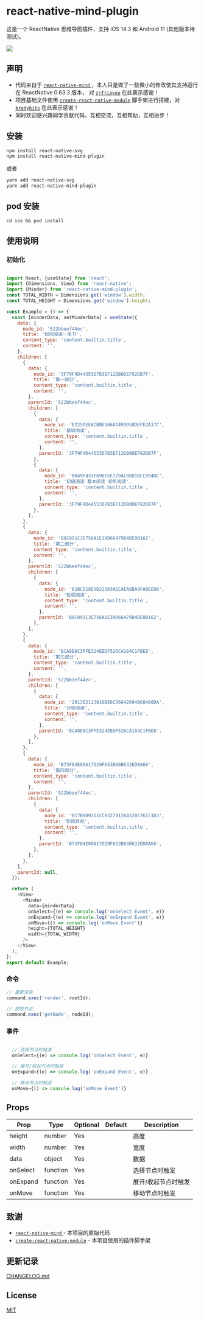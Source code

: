 # react-native-mind-plugin

这是一个 ReactNative 思维导图插件，支持 iOS 14.3 和 Android 11 (其他版本待测试)。

![](https://raw.githubusercontent.com/zouzonghua/ImageHosting/main/img/20210111172339.png)

## 声明

- 代码来自于 [`react-native-mind`
  ](https://github.com/zjfjiayou/react-native-mind) ，本人只是做了一些微小的修改使其支持运行在 ReactNative 0.63.3 版本， 对 [`zjfjiayou`](https://github.com/zjfjiayou) 在此表示感谢！
- 项目基础文件使用 [`create-react-native-module`](https://github.com/brodybits/create-react-native-module) 脚手架进行搭建，对 [`brodybits`](https://github.com/brodybits) 在此表示感谢！
- 同时欢迎感兴趣同学贡献代码，互相交流，互相帮助，互相进步！

## 安装

```bash
npm install react-native-svg
npm install react-native-mind-plugin
```

或者

```bash
yarn add react-native-svg
yarn add react-native-mind-plugin
```

## pod 安装

`cd ios && pod install`

## 使用说明

### 初始化

```javascript

import React, {useState} from 'react';
import {Dimensions, View} from 'react-native';
import {Minder} from 'react-native-mind-plugin';
const TOTAL_WIDTH = Dimensions.get('window').width;
const TOTAL_HEIGHT = Dimensions.get('window').height;

const Example = () => {
  const [minderData, setMinderData] = useState({
    data: {
      node_id: '522bbeef44ec',
      title: '如何阅读一本书',
      content_type: 'content.builtin.title',
      content: '',
    },
    children: [
      {
        data: {
          node_id: '3F79F4D44553D7B3EF12DB0DEF92DB7F',
          title: '第一部分',
          content_type: 'content.builtin.title',
          content: '',
        },
        parentId: '522bbeef44ec',
        children: [
          {
            data: {
              node_id: 'E225DEEACBBE16687493058DEFE2A17C',
              title: '基础阅读',
              content_type: 'content.builtin.title',
              content: '',
            },
            parentId: '3F79F4D44553D7B3EF12DB0DEF92DB7F',
          },
          {
            data: {
              node_id: 'B049F433F696EEE7294CB801BCC994DC',
              title: '初级阅读 基本阅读 初步阅读',
              content_type: 'content.builtin.title',
              content: '',
            },
            parentId: '3F79F4D44553D7B3EF12DB0DEF92DB7F',
          },
        ],
      },
      {
        data: {
          node_id: 'B8C091C3E756A1E39D66479B4DE0B162',
          title: '第二部分',
          content_type: 'content.builtin.title',
          content: '',
        },
        parentId: '522bbeef44ec',
        children: [
          {
            data: {
              node_id: '61BCD18E9B22103AECAEA8BA9FA0EE08',
              title: '检视阅读',
              content_type: 'content.builtin.title',
              content: '',
            },
            parentId: 'B8C091C3E756A1E39D66479B4DE0B162',
          },
        ],
      },
      {
        data: {
          node_id: 'BCA8E0C3FFE324EEDF526CA184C1FBE8',
          title: '第三部分',
          content_type: 'content.builtin.title',
          content: '',
        },
        parentId: '522bbeef44ec',
        children: [
          {
            data: {
              node_id: '2913E2113016BE6C56642694B68400DA',
              title: '分析阅读',
              content_type: 'content.builtin.title',
              content: '',
            },
            parentId: 'BCA8E0C3FFE324EEDF526CA184C1FBE8',
          },
        ],
      },
      {
        data: {
          node_id: 'B73F84E09A17D29F653B66B632ED8A66',
          title: '第四部分',
          content_type: 'content.builtin.title',
          content: '',
        },
        parentId: '522bbeef44ec',
        children: [
          {
            data: {
              node_id: '017B909351CC932791264520576151D3',
              title: '阶段目标',
              content_type: 'content.builtin.title',
              content: '',
            },
            parentId: 'B73F84E09A17D29F653B66B632ED8A66',
          },
        ],
      },
    ],
    parentId: null,
  });

  return (
    <View>
      <Minder
        data={minderData}
        onSelect={(e) => console.log('onSelect Event', e)}
        onExpand={(e) => console.log('onExpand Event', e)}
        onMove={() => console.log('onMove Event')}
        height={TOTAL_HEIGHT}
        width={TOTAL_WIDTH}
      />
    </View>
  );
};
export default Example;

```

### 命令

```javascript
// 重新渲染
command.exec('render', rootId);

// 获取节点
command.exec('getNode', nodeId);
```

### 事件

```javascript

  // 选择节点时触发
  onSelect={(e) => console.log('onSelect Event', e)}

  // 展开/收起节点时触发
  onExpand={(e) => console.log('onExpand Event', e)}

  // 移动节点时触发
  onMove={() => console.log('onMove Event')}

```

## Props

| Prop     | Type     | Optional | Default | Description         |
| -------- | -------- | -------- | ------- | ------------------- |
| height   | number   | Yes      |         | 高度                |
| width    | number   | Yes      |         | 宽度                |
| data     | object   | Yes      |         | 数据                |
| onSelect | function | Yes      |         | 选择节点时触发      |
| onExpand | function | Yes      |         | 展开/收起节点时触发 |
| onMove   | function | Yes      |         | 移动节点时触发      |

## 致谢

- [`react-native-mind`
  ](https://github.com/zjfjiayou/react-native-mind) - 本项目的原始代码
- [`create-react-native-module`](https://github.com/brodybits/create-react-native-module) - 本项目使用的插件脚手架

## 更新记录

[CHANGELOG.md](./CHANGELOG.md)

## License

[MIT](./LICENSE)
